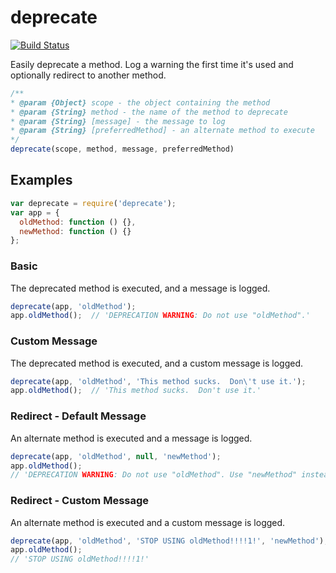 # deprecate

[![Build Status][travis-badge]][travis-url]

Easily deprecate a method.  Log a warning the first time it's used and optionally redirect to another method.

```js
/**
* @param {Object} scope - the object containing the method
* @param {String} method - the name of the method to deprecate
* @param {String} [message] - the message to log
* @param {String} [preferredMethod] - an alternate method to execute
*/
deprecate(scope, method, message, preferredMethod)
```

## Examples

```js
var deprecate = require('deprecate');
var app = {
  oldMethod: function () {},
  newMethod: function () {}
};
```

### Basic
The deprecated method is executed, and a message is logged.

```js
deprecate(app, 'oldMethod');
app.oldMethod();  // 'DEPRECATION WARNING: Do not use "oldMethod".'
```

### Custom Message
The deprecated method is executed, and a custom message is logged.

```js
deprecate(app, 'oldMethod', 'This method sucks.  Don\'t use it.');
app.oldMethod();  // 'This method sucks.  Don't use it.'
```

### Redirect - Default Message
An alternate method is executed and a message is logged.

```js
deprecate(app, 'oldMethod', null, 'newMethod');
app.oldMethod();
// 'DEPRECATION WARNING: Do not use "oldMethod". Use "newMethod" instead.'
```

### Redirect - Custom Message
An alternate method is executed and a custom message is logged.

```js
deprecate(app, 'oldMethod', 'STOP USING oldMethod!!!!1!', 'newMethod');
app.oldMethod();
// 'STOP USING oldMethod!!!!1!'
```


[travis-badge]: https://travis-ci.org/reergymerej/deprecate.svg
[travis-url]: https://travis-ci.org/reergymerej/deprecate
